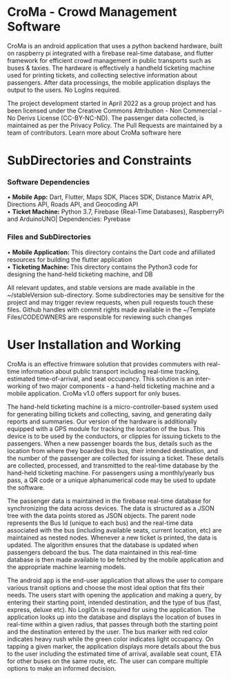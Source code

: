 # CroMa - Crowd Management Software
CroMa is an android application that uses a python backend hardware, built on raspberry pi integrated with a firebase real-time database, and flutter framework for efficient crowd management in public transports such as buses & taxies. The hardware is effectively a handheld ticketing machine used for printing tickets, and collecting selective information about passengers. After data processings, the mobile application displays the output to the users. No LogIns required.

The project development started in April 2022 as a group project and has been licensed under the Creative Commons Attribution - Non Commercial - No Derivs License (CC-BY-NC-ND). The passenger data collected, is maintained as per the Privacy Policy. The Pull Requests are maintained by a team of contributors. Learn more about CroMa software here

# SubDirectories and Constraints
### Software Dependencies
• **Mobile App:** Dart, Flutter, Maps SDK, Places SDK, Distance Matrix API, Directions API, Roads API, and Geocoding API
<br>
• **Ticket Machine:** Python 3.7, Firebase (Real-Time Databases), RaspberryPi and ArduinoUNO| Dependencies: Pyrebase

### Files and SubDirectories
• **Mobile Application:** This directory contains the Dart code and afilliated resources for building the flutter application
<br>
• **Ticketing Machine:** This directory contains the Python3 code for designing the hand-held ticketing machine, and DB

All relevant updates, and stable versions are made available in the ~/stableVersion sub-directory. Some subdirectories may be sensitive for the project and may trigger review requests, when pull requests touch these files. Github handles with commit rights made available in the ~/Template Files/CODEOWNERS are responsible for reviewing such changes

# User Installation and Working
CroMa is an effective frimware solution that provides commuters with real-time information about public transport including real-time tracking, estimated time-of-arrival, and seat occupancy. This solution is an inter-working of two major components - a hand-held ticketing machine and a mobile application. CroMa v1.0 offers support for only buses.

The hand-held ticketing machine is a micro-controller-based system used for generating billing tickets and collecting, saving, and generating daily reports and summaries. Our version of the hardware is additionally equipped with a GPS module for tracking the location of the bus. This device is to be used by the conductors, or clippies for issuing tickets to the passengers. When a new passenger boards the bus, details such as the location from where they boarded this bus, their intended destination, and the number of the passenger are collected for issuing a ticket. These details are collected, processed, and transmitted to the real-time database by the hand-held ticketing machine. For passengers using a monthly/yearly bus pass, a QR code or a unique alphanumerical code may be used to update the software.

The passenger data is maintained in the firebase real-time database for synchronizing the data across devices. The data is structured as a JSON tree with the data points stored as JSON objects. The parent node represents the Bus Id (unique to each bus) and the real-time data associated with the bus (including available seats, current location, etc) are maintained as nested nodes. Whenever a new ticket is printed, the data is updated. The algorithm ensures that the database is updated when passengers deboard the bus. The data maintained in this real-time database is then made available to be fetched by the mobile application and the appropriate machine learning models.

The android app is the end-user application that allows the user to compare various transit options and choose the most ideal option that fits their needs. The users start with opening the application and making a query, by entering their starting point, intended destination, and the type of bus (fast, express, deluxe etc). No LogIOn is required for using the application. The application looks up into the database and displays the location of buses in real-time within a given radius, that passes through both the starting point and the destination entered by the user. The bus marker with red color indicates heavy rush while the green color indicates light occupancy. On tapping a given marker, the application displays more details about the bus to the user including the estimated time of arrival, available seat count, ETA for other buses on the same route, etc. The user can compare multiple options to make an informed decision.
